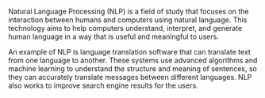 Natural Language Processing (NLP) is a field of study that focuses on the interaction between humans and computers using natural language. This technology aims to help computers understand, interpret, and generate human language in a way that is useful and meaningful to users.

An example of NLP is language translation software that can translate text from one language to another. These systems use advanced algorithms and machine learning to understand the structure and meaning of sentences, so they can accurately translate messages between different languages. NLP also works to improve search engine results for the users.